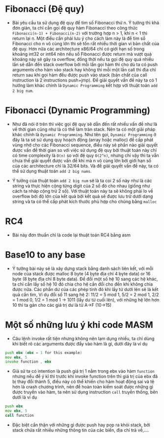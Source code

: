 

# Fibonacci (Đệ quy)
- Bài yêu cầu ta sử dụng đệ quy để tìm số Fibonacci thứ n. Ý tưởng thì khá đơn giản, ta chỉ cần gọi đệ quy hàm Fibonacci theo công thức `Fibonacci(n-1) + Fibonacci(n-2)` với trường hợp n > 1, khi n < 1 thì return lại n. Một điều cần phải lưu ý cho cách làm này là để tìm số Fibonacci cho n vô cùng lớn thì sẽ tốn rất nhiều thời gian vì bản chất của đệ quy. Hơn nữa các architecture x86/64 chỉ có giới hạn số trong khoảng int32 or int64 nên nếu số Fibonacci được return mà vượt quá khoảng này sẽ gây ra overflow, đồng thời nếu ta gọi đệ quy quá nhiều lần sẽ dẫn đến stack overflow bởi mỗi lần gọi hàm thì cho dù ta có push arguments cho hàm vào stack hay không thì mỗi một lần call thì địa chỉ return sau khi gọi hàm đều được push vào stack (bản chất của call instruction là 2 instructions push+jmp). Để giải quyết vấn đề này ta có 1 hướng làm khác chính là `Dynamic Programming` kết hợp với thuật toán `add 2 big num`.

# Fibonacci (Dynamic Programming)
- Như đã nói ở trên thì việc gọi đệ quy sẽ dẫn đến rất nhiều vấn đề như là về thời gian cũng như là có thể làm tràn stack. Nên ta có một giải pháp khác chính là `Dynamic Programming`. Như tên gọi, `Dynamic Programming` ở đây là ta sẽ sử dụng quy hoạch động (array hoặc malloc) để cấp phát vùng nhớ cho các Fibonacci sequence, điều này sẽ phần nào giải quyết được vấn đề thời gian so với việc sử dụng đệ quy bởi thuật toán này chỉ có time complexity là `O(n)` so với đệ quy `O(2^n)`, nhưng chỉ vậy thì ta vẫn chưa thể giải quyết được vấn đề khi mà n vô cùng lớn bởi giới hạn số của các architecture chỉ là 32/64 bits. Và để giải quyết vấn đề này, ta có thể sử dụng thuật toán `add 2 big nums`.

- Ý tưởng của thuật toán `add 2 big num` sẽ là ta coi 2 số này như là các string và thực hiện cộng từng digit của 2 số đó cho nhau (giống như cách ta nháp cộng trừ 2 số). Với thuật toán này ta sẽ không phải lo về overflow bởi độ lớn của kết quả bởi kết quả sẽ được lưu trữ dưới dạng string và ta có thể cấp phát kích thước phù hợp cho chúng bằng `malloc`

# RC4
- Bài này đơn thuần chỉ là code lại thuật toán RC4 bằng asm

# Base10 to any base
- Ý tưởng bài này sẽ là xây dựng stack bằng danh sách liên kết, với mỗi node của stack được malloc 8 byte (4 byte địa chỉ 4 byte data) or 16 byte (8 byte địa chỉ 8 byte data). Để đổi một số hệ 10 sang các hệ khác, ta chỉ cần lấy số hệ 10 đó chia cho hệ cần đổi cho đến khi không chia được nữa. Các phần dư của các phép tính đó khi lấy từ dưới lên sẽ là kết quả cần tìm, Ví dụ đổi số 11 sang hệ 2: 11/2 = 5 mod 1, 5/2 = 2 mod 1, 2/2 = 1 mod 0, 1/2 = 1 mod 1 -> 1011 (lấy dư từ cuối lên), với những hệ lớn hơn 10 thì ta gán cho các giá trị dư là từ A->F (10->15)

# Một số những lưu ý khi code MASM
- Câu lệnh invoke rất tiện nhưng không nên lạm dụng nhiều, ta chỉ dùng khi biết rõ các arguments được đẩy vào hàm là gì, dưới đây là ví dụ
```asm
push ebx (ebx = 1 for this example)
mov ebx, 5
invoke function , ebx
```
- Giả sử ta có intention là push giá trị 1 nằm trong ebx vào hàm `function` nhưng nếu để ý kĩ thì trước khi invoke function trên thì giá trị của ebx đã bị thay đổi thành 5, điều này có thể khiến cho hàm hoạt động sai và tệ hơn là crash chương trình, nên để hoàn toàn kiểm soát được những gì được truyền vào hàm, ta nên sử dụng instruction `call` truyền thống, bên dưới là ví dụ
```asm
push ebx
mov ebx, 5
call function
```
- Đặc biệt cẩn thận với những gì được push hay pop ra khỏi stack, bởi stack chứa rất nhiều những thông tin của các biến, địa chỉ trả về,....
